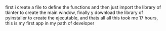 first i create a file to define the functions and then just import the library of tkinter to create the main window, finally y download the library of pyinstaller to create the ejecutable, and thats all
all this took me 17 hours, this is my first app in my path of developer
